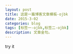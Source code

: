 ```yaml
---
layout: post
title: 这是一篇博客文章模板-ojbk
date: 2015-3-02
categories: blog
tags: [标签一-ojbk,标签二-ojbk]
description: 文章金句。
---
```


try it
